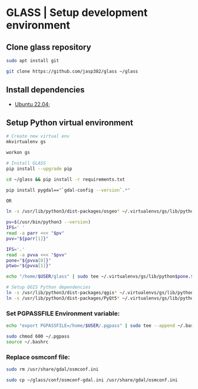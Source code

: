 GLASS | Setup development environment
================

## Clone glass repository

```Bash
sudo apt install git

git clone https://github.com/jasp382/glass ~/glass
```

## Install dependencies

* [Ubuntu 22.04](dep/ub22.md);

## Setup Python virtual environment

```Bash
# Create new virtual env
mkvirtualenv gs

workon gs

# Install GLASS
pip install --upgrade pip

cd ~/glass && pip install -r requirements.txt

pip install pygdal=="`gdal-config --version`.*"

OR 

ln -s /usr/lib/python3/dist-packages/osgeo* ~/.virtualenvs/gs/lib/python3.10/site-packages

pv=$(/usr/bin/python3 --version)
IFS=' '
read -a parr <<< "$pv"
pvv="${parr[1]}"

IFS='.'
read -a pvva <<< "$pvv"
pone="${pvva[0]}"
ptwo="${pvva[1]}"

echo "/home/$USER/glass" | sudo tee ~/.virtualenvs/gs/lib/python$pone.$ptwo/site-packages/glass.pth

# Setup QGIS Python dependencies
ln -s /usr/lib/python3/dist-packages/qgis* ~/.virtualenvs/gs/lib/python3.10/site-packages
ln -s /usr/lib/python3/dist-packages/PyQt5* ~/.virtualenvs/gs/lib/python3.10/site-packages
```


### Set PGPASSFILE Environment variable:

```Bash
echo "export PGPASSFILE=/home/$USER/.pgpass" | sudo tee --append ~/.bashrc

sudo chmod 600 ~/.pgpass
source ~/.bashrc
```

### Replace osmconf file:

```Bash
sudo rm /usr/share/gdal/osmconf.ini

sudo cp ~/glass/conf/osmconf-gdal.ini /usr/share/gdal/osmconf.ini
```
